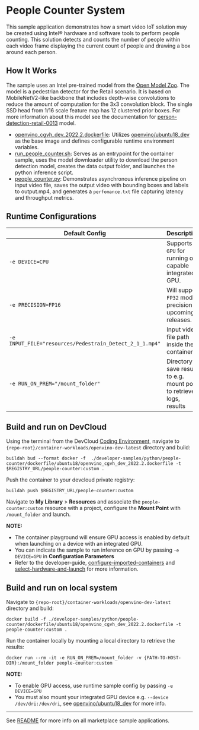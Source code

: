 # People Counter System
This sample application demonstrates how a smart video IoT solution may be created using Intel® hardware and software tools to perform people counting. This solution detects and counts the number of people within each video frame displaying the current count of people and drawing a box around each person.

## How It Works
The sample uses an Intel pre-trained model from the [Open Model Zoo](https://github.com/openvinotoolkit/open_model_zoo).  The model is a pedestrian detector for the Retail scenario. It is based on MobileNetV2-like backbone that includes depth-wise convolutions to reduce the amount of computation for the 3x3 convolution block. The single SSD head from 1/16 scale feature map has 12 clustered prior boxes. For more information about this model see the documentation for [person-detection-retail-0013](https://github.com/openvinotoolkit/open_model_zoo/blob/master/models/intel/person-detection-retail-0013/README.md) model.

* [openvino_cgvh_dev_2022.2.dockerfile](dockerfile/ubuntu18/openvino_cgvh_dev_2022.2.dockerfile): Utilizes [openvino/ubuntu18_dev](https://hub.docker.com/r/openvino/ubuntu18_dev) as the base image and defines configurable runtime environment variables.
* [run_people_counter.sh](run_people_counter.sh): Serves as an entrypoint for the container sample, uses the model downloader utility to download the person detection model, creates the data output folder, and launches the python inference script.   
* [people_counter.py](people_counter.py): Demonstrates asynchronous inference pipeline on input video file, saves the output video with bounding boxes and labels to output.mp4, and generates a ``perfomance.txt`` file capturing latency and throughput metrics.

## Runtime Configurations
| Default Config | Description |
| --- | --- |
| ``-e DEVICE=CPU`` | Supports ``GPU`` for running on capable integrated GPU. |
| ``-e PRECISION=FP16`` | Will support ``FP32`` model precision in upcoming releases. |
| ``-e INPUT_FILE="resources/Pedestrain_Detect_2_1_1.mp4"`` | Input video file path inside the container | 
| ``-e RUN_ON_PREM="/mount_folder"`` | Directory to save results to e.g. mount point to retrieve logs, results |

## Build and run on DevCloud
Using the terminal from the DevCloud [Coding Environment](https://www.intel.com/content/www/us/en/develop/documentation/devcloud-containers/top/index/build-containers-from-terminal.html), navigate to `{repo-root}/container-workloads/openvino-dev-latest` directory and build:
```
buildah bud --format docker -f  ./developer-samples/python/people-counter/dockerfile/ubuntu18/openvino_cgvh_dev_2022.2.dockerfile -t $REGISTRY_URL/people-counter:custom .
```

Push the container to your devcloud private registry:
```
buildah push $REGISTRY_URL/people-counter:custom
```

Navigate to **My Library** > **Resources** and associate the ``people-counter:custom`` resource with a project, configure the **Mount Point** with ``/mount_folder`` and launch.

**NOTE:** 
* The container playground will ensure GPU access is enabled by default when launching on a device with an integrated GPU. 
* You can indicate the sample to run inference on GPU by passing ``-e DEVICE=GPU`` in **Configuration Parameters**
* Refer to the developer-guide, [configure-imported-containers](https://www.intel.com/content/www/us/en/develop/documentation/devcloud-containers/top/index-2/configure-imported-containers.html)
and [select-hardware-and-launch](https://www.intel.com/content/www/us/en/develop/documentation/devcloud-containers/top/index-2/select-hardware-and-launch.html) for more information.


## Build and run on local system
Navigate to `{repo-root}/container-workloads/openvino-dev-latest` directory and build:
```
docker build -f ./developer-samples/python/people-counter/dockerfile/ubuntu18/openvino_cgvh_dev_2022.2.dockerfile -t people-counter:custom .
```

Run the container locally by mounting a local directory to retrieve the results:
```
docker run --rm -it -e RUN_ON_PREM=/mount_folder -v {PATH-TO-HOST-DIR}:/mount_folder people-counter:custom
```
**NOTE:** 
* To enable GPU access, use runtime sample config by passing ``-e DEVICE=GPU``
* You must also mount your integrated GPU device e.g.  ``--device /dev/dri:/dev/dri``, see [openvino/ubuntu18_dev](https://hub.docker.com/r/openvino/ubuntu18_dev) for more info.


---
See [README](../../../../../README.md) for more info on all marketplace sample applications.
